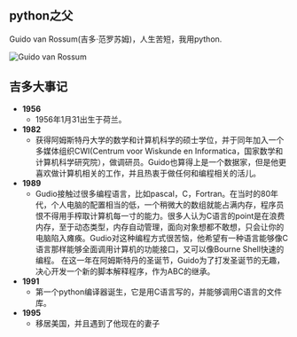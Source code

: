 ## python之父
Guido van Rossum(吉多·范罗苏姆)，人生苦短，我用python.

![Guido van Rossum](http://file.az009.com/wp-content/uploads/2018/04/15220629480345f771388e9.jpg "Guido van Rossum")

## 吉多大事记
* **1956**
    * 1956年1月31出生于荷兰。
* **1982**
    * 获得阿姆斯特丹大学的数学和计算机科学的硕士学位，并于同年加入一个多媒体组织CWI(Centrum voor Wiskunde en Informatica，国家数学和计算机科学研究院），做调研员。Guido也算得上是一个数据家，但是他更喜欢做计算机相关的工作，并且热衷于做任何和编程相关的活儿。
* **1989**
    * Gudio接触过很多编程语言，比如pascal，C，Fortran。在当时的80年代，个人电脑的配置相当的低，一个稍微大的数组就能占满内存，程序员恨不得用手榨取计算机每一寸的能力。很多人认为C语言的point是在浪费内存，至于动态类型，内存自动管理，面向对象想都不敢想，只会让你的电脑陷入瘫痪。Gudio对这种编程方式很苦恼，他希望有一种语言能够像C语言那样能够全面调用计算机的功能接口，又可以像Bourne Shell快速的编程。
    在这一年在阿姆斯特丹的圣诞节，Guido为了打发圣诞节的无趣，决心开发一个新的脚本解释程序，作为ABC的继承。
* **1991**
    * 第一个python编译器诞生，它是用C语言写的，并能够调用C语言的文件库。
* **1995**
    * 移居美国，并且遇到了他现在的妻子

